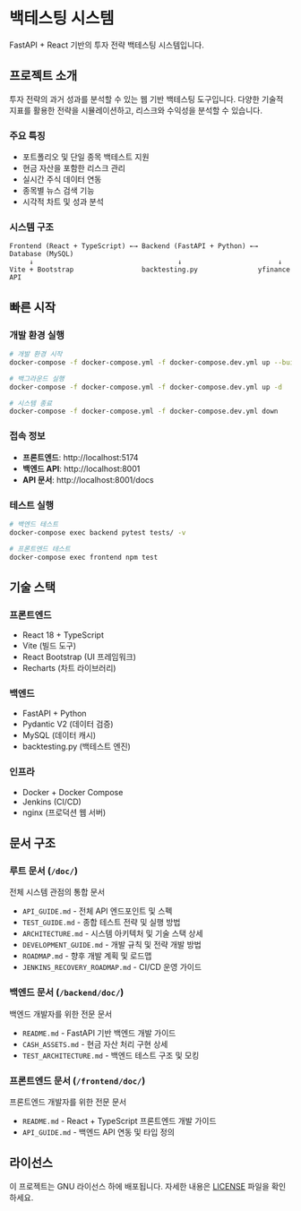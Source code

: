 # 백테스팅 시스템

FastAPI + React 기반의 투자 전략 백테스팅 시스템입니다.

## 프로젝트 소개

투자 전략의 과거 성과를 분석할 수 있는 웹 기반 백테스팅 도구입니다. 다양한 기술적 지표를 활용한 전략을 시뮬레이션하고, 리스크와 수익성을 분석할 수 있습니다.

### 주요 특징
- 포트폴리오 및 단일 종목 백테스트 지원
- 현금 자산을 포함한 리스크 관리
- 실시간 주식 데이터 연동
- 종목별 뉴스 검색 기능
- 시각적 차트 및 성과 분석

### 시스템 구조
```
Frontend (React + TypeScript) ←→ Backend (FastAPI + Python) ←→ Database (MySQL)
     ↓                                    ↓                        ↓
Vite + Bootstrap                 backtesting.py               yfinance API
```

## 빠른 시작

### 개발 환경 실행
```bash
# 개발 환경 시작
docker-compose -f docker-compose.yml -f docker-compose.dev.yml up --build

# 백그라운드 실행
docker-compose -f docker-compose.yml -f docker-compose.dev.yml up -d

# 시스템 종료
docker-compose -f docker-compose.yml -f docker-compose.dev.yml down
```

### 접속 정보
- **프론트엔드**: http://localhost:5174
- **백엔드 API**: http://localhost:8001
- **API 문서**: http://localhost:8001/docs

### 테스트 실행
```bash
# 백엔드 테스트
docker-compose exec backend pytest tests/ -v

# 프론트엔드 테스트
docker-compose exec frontend npm test
```

## 기술 스택

### 프론트엔드
- React 18 + TypeScript
- Vite (빌드 도구)
- React Bootstrap (UI 프레임워크)
- Recharts (차트 라이브러리)

### 백엔드
- FastAPI + Python
- Pydantic V2 (데이터 검증)
- MySQL (데이터 캐시)
- backtesting.py (백테스트 엔진)

### 인프라
- Docker + Docker Compose
- Jenkins (CI/CD)
- nginx (프로덕션 웹 서버)

## 문서 구조

### 루트 문서 (`/doc/`)
전체 시스템 관점의 통합 문서
- `API_GUIDE.md` - 전체 API 엔드포인트 및 스펙
- `TEST_GUIDE.md` - 종합 테스트 전략 및 실행 방법
- `ARCHITECTURE.md` - 시스템 아키텍처 및 기술 스택 상세
- `DEVELOPMENT_GUIDE.md` - 개발 규칙 및 전략 개발 방법
- `ROADMAP.md` - 향후 개발 계획 및 로드맵
- `JENKINS_RECOVERY_ROADMAP.md` - CI/CD 운영 가이드

### 백엔드 문서 (`/backend/doc/`)
백엔드 개발자를 위한 전문 문서
- `README.md` - FastAPI 기반 백엔드 개발 가이드
- `CASH_ASSETS.md` - 현금 자산 처리 구현 상세
- `TEST_ARCHITECTURE.md` - 백엔드 테스트 구조 및 모킹

### 프론트엔드 문서 (`/frontend/doc/`)
프론트엔드 개발자를 위한 전문 문서
- `README.md` - React + TypeScript 프론트엔드 개발 가이드
- `API_GUIDE.md` - 백엔드 API 연동 및 타입 정의

## 라이선스

이 프로젝트는 GNU 라이선스 하에 배포됩니다. 자세한 내용은 [LICENSE](LICENSE) 파일을 확인하세요.